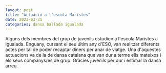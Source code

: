 ```yaml
---
layout: post
title: "Actuació a l'escola Maristes"
date: 2023-03-31
categories: dansa ballada igualada
---
```


Alguns dels membres del grup de juvenils estudien a l'escola Maristes a Igualada. Enguany, cursant el seu últim any d'ESO, van realitzar diferents actes per tal de poder recaptar diners per anar de viatge. Una d'aquestes actuacions va de la de dansa catalana que van dur a terme ells mateixos i els seus companys/es de grup. Gràcies juvenils per dur i estimar la dansa arreu. 

